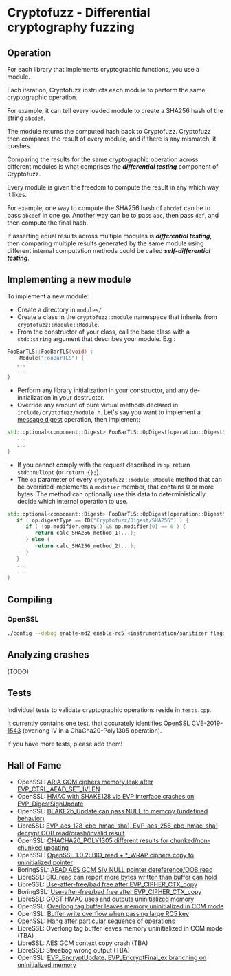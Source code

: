 # Cryptofuzz - Differential cryptography fuzzing

## Operation

For each library that implements cryptographic functions, you use a module.

Each iteration, Cryptofuzz instructs each module to perform the same cryptographic operation.

For example, it can tell every loaded module to create a SHA256 hash of the string ```abcdef```.

The module returns the computed hash back to Cryptofuzz. Cryptofuzz then compares the result of every module, and if there is any mismatch, it crashes.

Comparing the results for the same cryptographic operation across different modules is what comprises the ***differential testing*** component of Cryptofuzz.

Every module is given the freedom to compute the result in any which way it likes.

For example, one way to compute the SHA256 hash of ```abcdef``` can be to pass ```abcdef``` in one go. Another way can be to pass ```abc```, then pass ```def```, and then compute the final hash.

If asserting equal results across multiple modules is ***differential testing***, then comparing multiple results generated by the same module using different internal computation methods could be called ***self-differential testing***.

## Implementing a new module

To implement a new module:

- Create a directory in ```modules/```
- Create a class in the ```cryptofuzz::module``` namespace that inherits from ```cryptofuzz::module::Module```.
- From the constructor of your class, call the base class with a ```std::string``` argument that describes your module. E.g.:

```cpp
FooBarTLS::FooBarTLS(void) :
    Module("FooBarTLS") {
   ...
   ...
}
```
- Perform any library initialization in your constructor, and any de-initialization in your destructor.
- Override any amount of pure virtual methods declared in ```include/cryptofuzz/module.h```. Let's say you want to implement a [message digest](https://en.wikipedia.org/wiki/Cryptographic_hash_function) operation, then implement:

```cpp
std::optional<component::Digest> FooBarTLS::OpDigest(operation::Digest& op) {
   ...
   ...
}
```

- If you cannot comply with the request described in ```op```, return ```std::nullopt``` (or ```return {};```).
- The ```op``` parameter of every ```cryptofuzz::module::Module``` method that can be overrided implements a ```modifier``` member, that contains 0 or more bytes. The method can optionally use this data to deterministically decide which internal operation to use.

```cpp
std::optional<component::Digest> FooBarTLS::OpDigest(operation::Digest& op) {
   if ( op.digestType == ID("Cryptofuzz/Digest/SHA256") ) {
      if ( !op.modifier.empty() && op.modifier[0] == 0 ) {
         return calc_SHA256_method_1(...);
      } else {
         return calc_SHA256_method_2(...);
      }
   }
   ...
   ...
}
```

## Compiling

### OpenSSL

```sh
./config --debug enable-md2 enable-rc5 <instrumentation/sanitizer flags>
```

## Analyzing crashes

(TODO)

## Tests

Individual tests to validate cryptographic operations reside in ```tests.cpp```.

It currently contains one test, that accurately identifies [OpenSSL CVE-2019-1543](https://www.openssl.org/news/secadv/20190306.txt) (overlong IV in a ChaCha20-Poly1305 operation).

If you have more tests, please add them!

## Hall of Fame

- OpenSSL: [ARIA GCM ciphers memory leak after EVP_CTRL_AEAD_SET_IVLEN](https://github.com/openssl/openssl/issues/8567)
- OpenSSL: [HMAC with SHAKE128 via EVP interface crashes on EVP_DigestSignUpdate](https://github.com/openssl/openssl/issues/8563)
- OpenSSL: [BLAKE2b_Update can pass NULL to memcpy (undefined behavior)](https://github.com/openssl/openssl/issues/8576)
- LibreSSL: [EVP_aes_128_cbc_hmac_sha1, EVP_aes_256_cbc_hmac_sha1 decrypt OOB read/crash/invalid result](https://cvsweb.openbsd.org/cgi-bin/cvsweb/src/lib/libcrypto/evp/e_aes_cbc_hmac_sha1.c?rev=1.15&content-type=text/x-cvsweb-markup)
- OpenSSL: [CHACHA20_POLY1305 different results for chunked/non-chunked updating](https://github.com/openssl/openssl/issues/8675)
- OpenSSL: [OpenSSL 1.0.2: BIO_read + *_WRAP ciphers copy to uninitialized pointer](https://github.com/openssl/openssl/issues/8688)
- BoringSSL: [AEAD AES GCM SIV NULL pointer dereference/OOB read](https://boringssl-review.googlesource.com/c/boringssl/+/35545)
- LibreSSL: [BIO_read can report more bytes written than buffer can hold](https://cvsweb.openbsd.org/src/lib/libcrypto/bio/bio_lib.c?rev=1.29&content-type=text/x-cvsweb-markup)
- LibreSSL: [Use-after-free/bad free after EVP_CIPHER_CTX_copy](https://cvsweb.openbsd.org/src/lib/libcrypto/evp/evp_enc.c?rev=1.41&content-type=text/x-cvsweb-markup)
- BoringSSL: [Use-after-free/bad free after EVP_CIPHER_CTX_copy](https://boringssl.googlesource.com/boringssl/+/65dc45cb57c7c6900a0657f6ee5c00fce9d366f5)
- LibreSSL: [GOST HMAC uses and outputs uninitialized memory](https://cvsweb.openbsd.org/src/lib/libcrypto/evp/digest.c?rev=1.31&content-type=text/x-cvsweb-markup)
- OpenSSL: [Overlong tag buffer leaves memory uninitialized in CCM mode](https://github.com/openssl/openssl/pull/8810)
- OpenSSL: [Buffer write overflow when passing large RC5 key](https://github.com/openssl/openssl/pull/8834)
- OpenSSL: [Hang after particular sequence of operations](https://github.com/openssl/openssl/issues/8827)
- LibreSSL: Overlong tag buffer leaves memory uninitialized in CCM mode (TBA)
- LibreSSL: AES GCM context copy crash (TBA)
- LibreSSL: Streebog wrong output (TBA)
- OpenSSL: [EVP_EncryptUpdate, EVP_EncryptFinal_ex branching on uninitialized memory](https://github.com/openssl/openssl/pull/8874)
